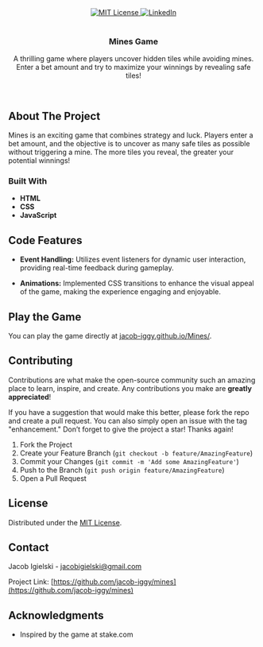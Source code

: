 <div align="center">
  <a href="https://opensource.org/licenses/MIT">
    <img src="https://img.shields.io/badge/license-MIT-brightgreen.svg?style=for-the-badge" alt="MIT License" />
  </a>
  <a href="https://linkedin.com/in/jacobigielski">
    <img src="https://img.shields.io/badge/-LinkedIn-black.svg?style=for-the-badge&logo=linkedin&colorB=555" alt="LinkedIn" />
  </a>
</div>

<br />

<h3 align="center">Mines Game</h3>

<p align="center">
  A thrilling game where players uncover hidden tiles while avoiding mines. Enter a bet amount and try to maximize your winnings by revealing safe tiles!
</p>

<br />

## About The Project

Mines is an exciting game that combines strategy and luck. Players enter a bet amount, and the objective is to uncover as many safe tiles as possible without triggering a mine. The more tiles you reveal, the greater your potential winnings!

### Built With

- **HTML**
- **CSS**
- **JavaScript**

## Code Features

- **Event Handling:** Utilizes event listeners for dynamic user interaction, providing real-time feedback during gameplay.
  
- **Animations:** Implemented CSS transitions to enhance the visual appeal of the game, making the experience engaging and enjoyable.

## Play the Game

You can play the game directly at [jacob-iggy.github.io/Mines/](https://jacob-iggy.github.io/Mines/).

## Contributing

Contributions are what make the open-source community such an amazing place to learn, inspire, and create. Any contributions you make are **greatly appreciated**!

If you have a suggestion that would make this better, please fork the repo and create a pull request. You can also simply open an issue with the tag "enhancement." Don’t forget to give the project a star! Thanks again!

1. Fork the Project
2. Create your Feature Branch (`git checkout -b feature/AmazingFeature`)
3. Commit your Changes (`git commit -m 'Add some AmazingFeature'`)
4. Push to the Branch (`git push origin feature/AmazingFeature`)
5. Open a Pull Request

## License

Distributed under the [MIT License](https://opensource.org/licenses/MIT).

## Contact

Jacob Igielski - [jacobigielski@gmail.com](mailto:jacobigielski@gmail.com)

Project Link: [https://github.com/jacob-iggy/mines](https://github.com/jacob-iggy/mines)

## Acknowledgments

* Inspired by the game at stake.com
